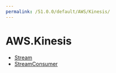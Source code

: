 ```yaml
---
permalink: /51.0.0/default/AWS/Kinesis/
---
```


# AWS.Kinesis



* [Stream](Stream.md)
* [StreamConsumer](StreamConsumer.md)